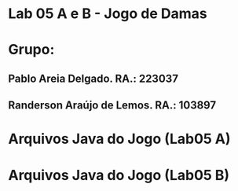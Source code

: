 # Lab 05 A e B - Jogo de Damas

# Grupo:

## Pablo Areia Delgado. RA.: 223037
## Randerson Araújo de Lemos. RA.: 103897

# Arquivos Java do Jogo (Lab05 A)
# Arquivos Java do Jogo (Lab05 B)
